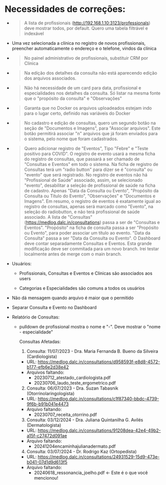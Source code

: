 # Necessidades de correções:

* > A lista de profissionais (http://192.168.1.10:3123/professionals) deve mostrar todos, por default. Quero uma tabela filtrável e indexável

* Uma vez selecionada a clínica no registro de novos profissionais, preencher automaticamente o endereço e o telefone, vindos da clínica

* > No painel administrativo de profissionais, substituir CRM por Clinica

* > Na edição dos detalhes da consulta não está aparecendo edição dos arquivos associados.

* > Não há necessidade de um card para data, profissional e especialidades nos detalhes da consulta. Só listar na mesma fonte que o "propósito da consulta" e "Observações"

* > Garanta que no Docker os arquivos uploadeados estejam indo para o lugar certo, definido nas variáveis do Docker
  >

* > No cadastro e edição de consultas, quero um segundo botão na seção de "Documentos e Imagens", para "Associar arquivos". Este botão permitirá associar "n" arquivos que já foram enviados para o sistema, pelo nome que foram cadastrados.

* > Quero adicionar registro de "Eventos", Tipo "Febre" e "Teste positivo para COVID". O registro de evento usará a mesma ficha do registro de consultas, que passará a ser chamado de "Consultas e Eventos" em todo o sistema. Na ficha de registro de Consultas terá um "radio button" para dizer se é "consulta" ou "evento" que será registrado. No registro de eventos não há "Profissional de Saúde" associado, assim, se selecionado "evento", desabilitar a seleção de profissional de saúde na ficha de cadastro. Apenas "Data da Consulta ou Evento", "Propósito da Consulta ou Título do Evento", "Observações" e "Documentos e Imagens". Em resumo, o registro de eventos é exatamente igual ao registro de consultas, apenas será marcado como "Evento", na seleção do radiobutton, e não terá profissional de saúde associado. A lista de "Consultas" (https://medlog.dalc.in/consultations) passa a ser de "Consultas e Eventos". "Propósito" na ficha de consulta passa a ser "Propósito ou Evento", para poder associar um título ao evento. "Data da Consulta" passa a ser "Data da Consulta ou Evento". O Dashboard deve contar separadamente Consultas e Eventos. Esta grande modificação deve ser commitada para um novo branch. Irei testar localmente antes de merge com o main branch.

* Usuários:

  * Profissionais, Consultas e Eventos e Clinicas são associados aos users

  * Categorias e Especialidades são comuns a todos os usuários

* Não dá mensagem quando arquivo é maior que o permitido

* Separar Consulta e Evento no Dashboard

* Relatório de Consultas:

  * pulldown de profissional mostra o nome e "-". Deve mostrar o "nome - especialidade"

  
  
  
  
    Consultas Afetadas:
  
    1. Consulta: 11/07/2023 - Dra. Maria Fernanda B. Bueno da Silveira (Cardiologista)
  
      - URL: https://medlog.dalc.in/consultations/d958593f-e8d8-4572-b177-efb6e2d38e42
      - Arquivos faltando:
          - 20230712_atestado_cardiologista.pdf
        - 20230706_laudo_teste_ergometrico.pdf
    2. Consulta: 06/07/2023 - Dra. Suzan Tabasnik (Otorrinolaringologista)
  
      - URL: https://medlog.dalc.in/consultations/c1f87340-bbdc-4739-9f6b-b91b041e4473
      - Arquivo faltando:
          - 20230707_receita_otorrino.pdf
    3. Consulta: 03/12/2024 - Dra. Juliana Quintanilha G. Avilés (Dermatologista)
  
      - URL: https://medlog.dalc.in/consultations/91208dea-42e4-49b2-a15f-c27472d091ae
      - Arquivo faltando:
          - 20241204encaminhajulianadermato.pdf
    4. Consulta: 03/07/2024 - Dr. Rodrigo Kaz (Ortopedista)
  
      - URL: https://medlog.dalc.in/consultations/24931529-15d9-473e-b041-07d1d9d613f5
      - Arquivo faltando:
          - 20240618_ressonancia_joelho.pdf ← Este é o que você mencionou!
  
  
